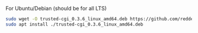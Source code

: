 For Ubuntu/Debian (should be for all LTS)

```bash
sudo wget -O trusted-cgi_0.3.6_linux_amd64.deb https://github.com/reddec/trusted-cgi/releases/download/v0.3.6/trusted-cgi_0.3.6_linux_amd64.deb
sudo apt install ./trusted-cgi_0.3.6_linux_amd64.deb
```